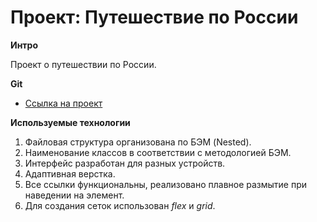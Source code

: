 # Проект: Путешествие по России

**Интро**

Проект о путешествии по России.

**Git**

* [Ссылка на проект](https://sir-alexzhuk.github.io/russian-travel/index.html)

**Используемые технологии**

1. Файловая структура организована по БЭМ (Nested).
2. Наименование классов в соответствии с методологией БЭМ.
3. Интерфейс разработан для разных устройств.
4. Адаптивная верстка.
5. Все ссылки функциональны, реализовано плавное размытие при наведении на элемент.
6. Для создания сеток использован *flex* и *grid*.

